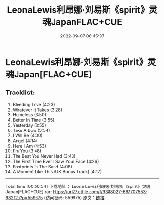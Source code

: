 ﻿---
title: LeonaLewis利昂娜·刘易斯《spirit》灵魂JapanFLAC+CUE
date: 2022-09-07 06:45:37
categories: 外语音乐
tags: 外语音乐
---
# LeonaLewis利昂娜·刘易斯《spirit》灵魂Japan[FLAC+CUE]

Tracklist:
-----------------
01. Bleeding Love (4:23)
02. Whatever It Takes (3:28)
03. Homeless (3:50)
04. Better In Time (3:55)
05. Yesterday (3:55)
06. Take A Bow (3:54)
07. I Will Be (4:00)
08. Angel (4:14)
09. Here I Am (4:53)
10. I'm You (3:48)
11. The Best You Never Had (3:43)
12. The First Time Ever I Saw Your Face (4:26)
13. Footprints In The Sand (4:08)
14. A Moment Like This (UK Bonus Track) (4:17)
--------------------------
Total time [00:56:54]
下载地址：
Leona Lewis利昂娜·刘易斯《spirit》灵魂 Japan[FLAC+CUE].rar: https://url27.ctfile.com/f/9388027-667707553-632f2a?p=559675
(访问密码: 559675)
原文：[链接](https://blog.sina.com.cn/s/blog_1647c7e7601030z9s.html)